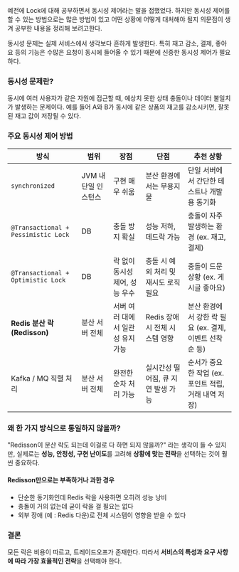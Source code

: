 <p>예전에 Lock에 대해 공부하면서 동시성 제어라는 말을 접했었다. 하지만 동시성 제어를 할 수 있는 방법으로는 많은 방법이 있고 어떤 상황에 어떻게 대처해야 될지 의문점이 생겨 공부한 내용을 정리해 보려고한다.</p>
<p>동시성 문제는 실제 서비스에서 생각보다 흔하게 발생한다. 특히 재고 감소, 결제, 좋아요 등의 기능은 수많은 요청이 동시에 들어올 수 있기 때문에 신중한 동시성 제어가 필요하다.</p>
<h3 id="동시성-문제란">동시성 문제란?</h3>
<p>동시에 여러 사용자가 같은 자원에 접근할 때, 예상치 못한 상태 충돌이나 데이터 불일치가 발생하는 문제이다.
예를 들어 A와 B가 동시에 같은 상품의 재고를 감소시키면, 잘못된 재고 값이 저장될 수 있다.</p>
<h3 id="주요-동시성-제어-방법">주요 동시성 제어 방법</h3>
<table>
<thead>
<tr>
<th>방식</th>
<th>범위</th>
<th>장점</th>
<th>단점</th>
<th>추천 상황</th>
</tr>
</thead>
<tbody><tr>
<td><code>synchronized</code></td>
<td>JVM 내 단일 인스턴스</td>
<td>구현 매우 쉬움</td>
<td>분산 환경에서는 무용지물</td>
<td>단일 서버에서 간단한 테스트나 개발용 동기화</td>
</tr>
<tr>
<td><code>@Transactional + Pessimistic Lock</code></td>
<td>DB</td>
<td>충돌 방지 확실</td>
<td>성능 저하, 데드락 가능</td>
<td>충돌이 자주 발생하는 환경 (ex. 재고, 결제)</td>
</tr>
<tr>
<td><code>@Transactional + Optimistic Lock</code></td>
<td>DB</td>
<td>락 없이 동시성 제어, 성능 우수</td>
<td>충돌 시 예외 처리 및 재시도 로직 필요</td>
<td>충돌이 드문 상황 (ex. 게시글 좋아요)</td>
</tr>
<tr>
<td><strong>Redis 분산 락 (Redisson)</strong></td>
<td>분산 서버 전체</td>
<td>서버 여러 대에서 일관성 유지 가능</td>
<td>Redis 장애 시 전체 시스템 영향</td>
<td>분산 환경에서 강한 락 필요 (ex. 결제, 이벤트 선착순 등)</td>
</tr>
<tr>
<td>Kafka / MQ 직렬 처리</td>
<td>분산 서버 전체</td>
<td>완전한 순차 처리 가능</td>
<td>실시간성 떨어짐, 큐 지연 발생 가능</td>
<td>순서가 중요한 작업 (ex. 포인트 적립, 거래 내역 저장)</td>
</tr>
</tbody></table>
<h3 id="왜-한-가지-방식으로-통일하지-않을까">왜 한 가지 방식으로 통일하지 않을까?</h3>
<p>&quot;Redisson이 분산 락도 되는데 이걸로 다 하면 되지 않을까?&quot; 라는 생각이 들 수 있지만, 실제로는 <strong>성능, 안정성, 구현 난이도</strong>를 고려해 <strong>상황에 맞는 전략</strong>을 선택하는 것이 훨씬 중요하다.</p>
<h4 id="redisson만으로는-부족하거나-과한-경우">Redisson만으로는 부족하거나 과한 경우</h4>
<ul>
<li>단순한 동기화인데 Redis 락을 사용하면 오히려 성능 낭비</li>
<li>충돌이 거의 없는데 굳이 락을 걸 필요는 없다</li>
<li>외부 장애 (예 : Redis 다운)로 전체 시스템이 영향을 받을 수 있다</li>
</ul>
<h3 id="결론">결론</h3>
<p>모든 락은 비용이 따르고, 트레이드오프가 존재한다.
따라서 <strong>서비스의 특성과 요구 사항에 따라 가장 효율적인 전략</strong>을 선택해야 한다.</p>